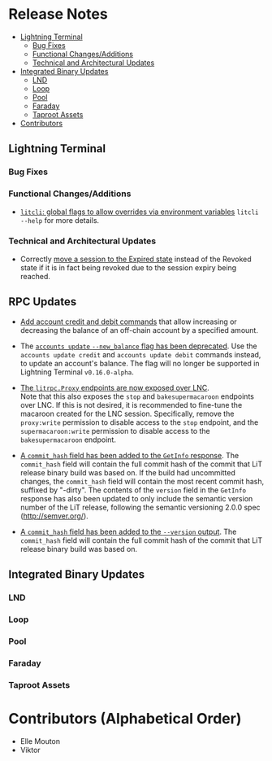 # Release Notes

- [Lightning Terminal](#lightning-terminal)
    - [Bug Fixes](#bug-fixes)
    - [Functional Changes/Additions](#functional-changesadditions)
    - [Technical and Architectural Updates](#technical-and-architectural-updates)
- [Integrated Binary Updates](#integrated-binary-updates)
    - [LND](#lnd)
    - [Loop](#loop)
    - [Pool](#pool)
    - [Faraday](#faraday)
    - [Taproot Assets](#taproot-assets)
- [Contributors](#contributors-alphabetical-order)
## Lightning Terminal

### Bug Fixes

### Functional Changes/Additions

* [`litcli`: global flags to allow overrides via environment 
  variables](https://github.com/lightninglabs/lightning-terminal/pull/1007) 
  `litcli --help` for more details.

### Technical and Architectural Updates

* Correctly [move a session to the Expired 
  state](https://github.com/lightninglabs/lightning-terminal/pull/985) instead
  of the Revoked state if it is in fact being revoked due to the session expiry
  being reached.

## RPC Updates

* [Add account credit and debit
  commands](https://github.com/lightninglabs/lightning-terminal/pull/974) that
  allow increasing or decreasing the balance of an off-chain account by a
  specified amount.


* The [`accounts update` `--new_balance` flag has been
  deprecated](https://github.com/lightninglabs/lightning-terminal/pull/974).
  Use the `accounts update credit` and `accounts update debit` commands
  instead, to update an account's balance. The flag will no longer be
  supported in Lightning Terminal `v0.16.0-alpha`.

* [The `litrpc.Proxy` endpoints are now exposed over
  LNC](https://github.com/lightninglabs/lightning-terminal/pull/1033).  
  Note that this also exposes the `stop` and `bakesupermacaroon` endpoints over
  LNC. If this is not desired, it is recommended to fine-tune the macaroon
  created for the LNC session. Specifically, remove the `proxy:write`
  permission to disable access to the `stop` endpoint, and the
  `supermacaroon:write` permission to disable access to the
  `bakesupermacaroon` endpoint.

* [A `commit_hash` field has been added to the `GetInfo`
  response](https://github.com/lightninglabs/lightning-terminal/pull/1034).
  The `commit_hash` field will contain the full commit hash of the commit that
  LiT release binary build was based on. If the build had uncommitted changes,
  the `commit_hash` field will contain the most recent commit hash, suffixed by
  "-dirty".
  The contents of the `version` field in the `GetInfo` response has also been
  updated to only include the semantic version number of the LiT release,
  following the semantic versioning 2.0.0 spec (http://semver.org/).

* [A `commit_hash` field has been added to the `--version`
  output](https://github.com/lightninglabs/lightning-terminal/pull/1034).
  The `commit_hash` field will contain the full commit hash of the commit that 
  LiT release binary build was based on.

## Integrated Binary Updates

### LND

### Loop

### Pool

### Faraday

### Taproot Assets

# Contributors (Alphabetical Order)

* Elle Mouton
* Viktor
